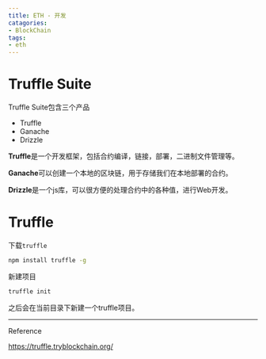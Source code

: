 ```yaml
---
title: ETH - 开发
catagories:
- BlockChain
tags:
- eth
---
```


# Truffle Suite

Truffle Suite包含三个产品

- Truffle
- Ganache
- Drizzle

**Truffle**是一个开发框架，包括合约编译，链接，部署，二进制文件管理等。

**Ganache**可以创建一个本地的区块链，用于存储我们在本地部署的合约。

**Drizzle**是一个js库，可以很方便的处理合约中的各种值，进行Web开发。

# Truffle

下载`truffle`

```sh
npm install truffle -g
```

新建项目

```sh
truffle init
```

之后会在当前目录下新建一个truffle项目。







----

Reference

https://truffle.tryblockchain.org/